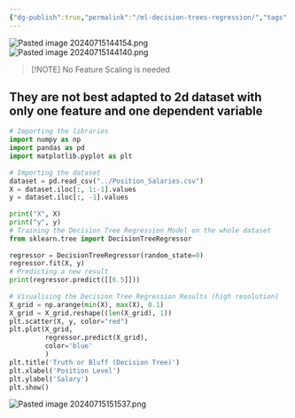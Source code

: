 ```yaml
---
{"dg-publish":true,"permalink":"/ml-decision-trees-regression/","tags":["notes"],"created":"2024-07-15T15:15:38.291+05:30","updated":"2024-07-15T15:15:38.291+05:30"}
---
```


![Pasted image 20240715144154.png](/img/user/Attachments/Pasted%20image%2020240715144154.png)
![Pasted image 20240715144140.png](/img/user/Attachments/Pasted%20image%2020240715144140.png)


> [!NOTE] No Feature Scaling is needed

## They are not best adapted to 2d dataset with only one feature and one dependent variable

```py
# Importing the libraries  
import numpy as np  
import pandas as pd  
import matplotlib.pyplot as plt  
  
# Importing the dataset  
dataset = pd.read_csv("../Position_Salaries.csv")  
X = dataset.iloc[:, 1:-1].values  
y = dataset.iloc[:, -1].values  
  
print("X", X)  
print("y", y)  
# Training the Decision Tree Regression Model on the whole dataset  
from sklearn.tree import DecisionTreeRegressor  
  
regressor = DecisionTreeRegressor(random_state=0)  
regressor.fit(X, y)  
# Predicting a new result  
print(regressor.predict([[6.5]]))  
  
# Visualising the Decision Tree Regression Results (high resolution)  
X_grid = np.arange(min(X), max(X), 0.1)  
X_grid = X_grid.reshape((len(X_grid), 1))  
plt.scatter(X, y, color="red")  
plt.plot(X_grid,  
         regressor.predict(X_grid),  
         color='blue'  
         )  
plt.title('Truth or Bluff (Decision Tree)')  
plt.xlabel('Position Level')  
plt.ylabel('Salary')  
plt.show()
```

![Pasted image 20240715151537.png](/img/user/Attachments/Pasted%20image%2020240715151537.png)